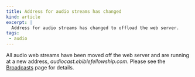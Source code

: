 ```yaml
---
title: Address for audio streams has changed
kind: article
excerpt: |
  Address for audio streams has changed to offload the web server.
tags:
 - audio
---
```

All audio web streams have been moved off the web server and are running 
at a new address, *audiocast.ebiblefellowship.com*. Please see the
[Broadcasts](http://www.ebiblefellowship.com/join/broadcasts/) page for
details.
